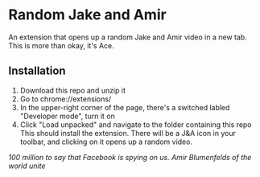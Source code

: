 # Random Jake and Amir
An extension that opens up a random Jake and Amir video in a new tab. This is more than okay, it's Ace.

## Installation
1) Download this repo and unzip it
2) Go to chrome://extensions/
3) In the upper-right corner of the page, there's a switched labled "Developer mode", turn it on
4) Click "Load unpacked" and navigate to the folder containing this repo
This should install the extension. There will be a J&A icon in your toolbar, and clicking on it opens up a random video.

*100 million to say that Facebook is spying on us. Amir Blumenfelds of the world unite*
